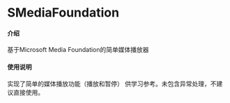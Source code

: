 # SMediaFoundation

#### 介绍
基于Microsoft Media Foundation的简单媒体播放器

#### 使用说明

实现了简单的媒体播放功能（播放和暂停）
供学习参考。未包含异常处理，不建议直接使用。
